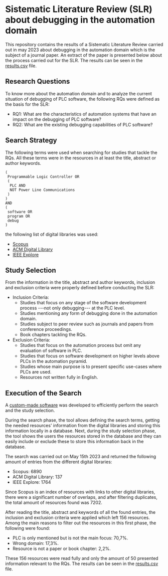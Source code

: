# Sistematic Literature Review (SLR) about debugging in the automation domain

This repository contains the results of a Sistematic Literature Review carried out in may 2023 about debugging in the automation domain which is the subject of a journal paper. An extract of the paper is presented below about the process carried out for the SLR. The results can be seen in the [results.csv](./results.csv) file.

## Research Questions

To know more about the automation domain and to analyze the current situation of debugging of PLC software, the following RQs were defined as the basis for the SLR:

- RQ1: What are the characteristics of automation systems that have an impact on the debugging of PLC software?
- RQ2: What are the existing debugging capabilities of PLC software?

## Search Strategy

The following terms were used when searching for studies that tackle the RQs. All these terms were in the resources in at least the title, abstract or author keywords.

```
(
 Programmable Logic Controller OR
 (
  PLC AND
  NOT Power Line Communications
 )
)
AND
(
 software OR
 program OR
 debug
)
```

the following list of digital libraries was used:

- [Scopus](https://www.scopus.com) 
- [ACM Digital Library](https://dl.acm.org) 
- [IEEE Explore](https://ieeexplore.ieee.org)

## Study Selection

From the information in the title, abstract and author keywords, inclusion and exclusion criteria were properly defined before conducting the SLR:

- Inclusion Criteria:
    - Studies that focus on any stage of the software development process ---not only debugging--- at the PLC level.
    - Studies mentioning any form of debugging done in the automation domain.
    - Studies subject to peer review such as journals and papers from conference proceedings.
    - Book chapters tackling the RQs.
- Exclusion Criteria: 
    - Studies that focus on the automation process but omit any evaluation of software in PLC.
    - Studies that focus on software development on higher levels above PLCs in the automation pyramid.
    - Studies whose main purpose is to present specific use-cases where PLCs are used.
    - Resources not written fully in English.

## Execution of the Search

A [custom-made software](https://github.com/cochicde/slr_tools) was developed to efficiently perform the search and the study selection.

During the search phase, the tool allows defining the search terms, getting the needed resources' information from the digital libraries and storing this information locally in a database. Next, during the study selection phase, the tool shows the users the resources stored in the database and they can easily include or exclude these to store this information back in the database.

The search was carried out on May 15th 2023 and returned the following amount of entries from the different digital libraries:

- Scopus: 6890
- ACM Digital Library: 137
- IEEE Explore: 1764

Since Scopus is an index of resources with links to other digital libraries, there were a significant number of overlaps, and after filtering duplicates, the total amount of resources found was 7202.
 
After reading the title, abstract and keywords of all the found entries, the inclusion and exclusion criteria were applied which left 156 resources. Among the main reasons to filter out the resources in this first phase, the following were found:

- PLC is only mentioned but is not the main focus: 70,7%.
- Wrong domain: 17,3%.
- Resource is not a paper or book chapter: 2,2%.

These 156 resources were read fully and only the amount of 50 presented information relevant to the RQs. The results can be seen in the [results.csv](./results.csv) file.

